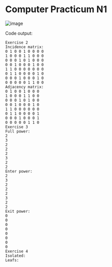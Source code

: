 # Computer Practicum N1

![image](https://github.com/user-attachments/assets/dbbafc92-d689-405d-bc9b-c3b40da27cb5)

Code output:
```
Exercise 2
Incidence matrix:
0 1 0 0 1 0 0 0 0 
1 0 0 0 1 1 0 0 0 
0 0 0 1 0 1 0 0 0 
0 0 1 0 0 0 1 0 0 
1 1 0 0 0 0 0 0 0 
0 1 1 0 0 0 0 1 0 
0 0 0 1 0 0 0 1 0 
0 0 0 0 0 1 1 0 0 
Adjacency matrix:
0 1 0 0 1 0 0 0 
1 0 0 0 1 1 0 0 
0 0 0 1 0 1 0 0 
0 0 1 0 0 0 1 0 
1 1 0 0 0 0 0 0 
0 1 1 0 0 0 0 1 
0 0 0 1 0 0 0 1 
0 0 0 0 0 1 1 0 
Exercise 3
Full power:
2
3
2
2
2
3
2
2
Enter power:
2
3
2
2
2
3
2
2
Exit power:
0
0
0
0
0
0
0
0
Exercise 4
Isolated:
Leafs:
```
